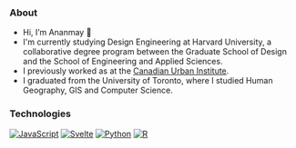 ### About

- Hi, I’m Ananmay 👋
- I'm currently studying Design Engineering at Harvard University, a collaborative degree program between the Graduate School of Design and the School of Engineering and Applied Sciences.
- I previously worked as at the [Canadian Urban Institute](https://github.com/canadianurbaninstitute).
- I graduated from the University of Toronto, where I studied Human Geography, GIS and Computer Science.

### Technologies

[![JavaScript](https://img.shields.io/badge/JavaScript-F7DF1E?logo=javascript&logoColor=black)](https://www.javascript.com/)
[![Svelte](https://img.shields.io/badge/Svelte-FF3E00?logo=svelte&logoColor=white)](https://www.svelte.dev/)
[![Python](https://img.shields.io/badge/Python-3670A0?logo=python&logoColor=ffdd54)](https://www.python.org/)
[![R](https://img.shields.io/badge/R-276DC3?logo=r&logoColor=white)](https://www.r-project.org/)





<!---
ananmaysharan/ananmaysharan is a ✨ special ✨ repository because its `README.md` (this file) appears on your GitHub profile.
You can click the Preview link to take a look at your changes.
--->
